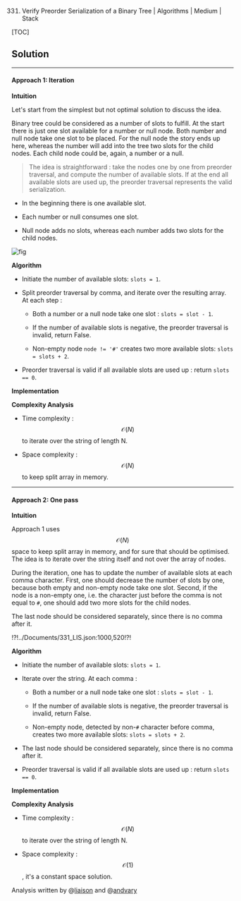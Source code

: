 331. Verify Preorder Serialization of a Binary Tree | Algorithms | Medium | Stack

[TOC]

## Solution

--- 

#### Approach 1: Iteration

**Intuition**

Let's start from the simplest but not optimal solution to discuss the idea.

Binary tree could be considered as a number of slots to fulfill.
At the start there is just one slot available for a number 
or null node. 
Both number and null node take one slot to be placed.
For the null node the story ends up here, 
whereas the number will add into the tree two slots 
for the child nodes. Each child node could be,
again, a number or a null.  
 
> The idea is straightforward : 
take the nodes one by one from preorder traversal, 
and compute the number of available slots.
If at the end all available slots are used up, the preorder
traversal represents the valid serialization. 

- In the beginning there is one available slot.   

- Each number or null consumes one slot.

- Null node adds no slots, whereas each number adds two slots for the
child nodes.

![fig](../Figures/331/rules.png)

**Algorithm**

- Initiate the number of available slots: `slots = 1`.

- Split preorder traversal by comma, and iterate over the resulting array. 
At each step :

    - Both a number or a null node take one slot : `slots = slot - 1`.
    
    - If the number of available slots is negative, the 
    preorder traversal is invalid, return False.
    
    - Non-empty node `node != '#'` creates two more available slots:
    `slots = slots + 2`.
    
- Preorder traversal is valid if all available slots are used up : 
return `slots == 0`.

**Implementation**



**Complexity Analysis**

* Time complexity : $$\mathcal{O}(N)$$ to iterate over the 
string of length N. 

* Space complexity : $$\mathcal{O}(N)$$ to keep split array in memory. 
 



---
#### Approach 2: One pass

**Intuition**

Approach 1 uses $$\mathcal{O}(N)$$ space to keep split array in memory,
and for sure that should be optimised. The idea is to 
iterate over the string itself and not over the array of nodes.

During the iteration, one has to update the number of
available slots at each comma character. 
First, one should decrease the number of slots by one, because 
both empty and non-empty node take one slot.
Second, if the node is a non-empty one, i.e. 
the character just before the comma is not equal to `#`, one
should add two more slots for the child nodes. 

The last node should be considered separately, since there is 
no comma after it.

!?!../Documents/331_LIS.json:1000,520!?!

**Algorithm**

- Initiate the number of available slots: `slots = 1`.

- Iterate over the string. At each comma :

    - Both a number or a null node take one slot : `slots = slot - 1`.
    
    - If the number of available slots is negative, the 
    preorder traversal is invalid, return False.
    
    - Non-empty node, detected by non-`#` character before comma,
    creates two more available slots: `slots = slots + 2`.
    
- The last node should be considered separately, since there is 
no comma after it. 
    
- Preorder traversal is valid if all available slots are used up : 
return `slots == 0`.

**Implementation**



**Complexity Analysis**

* Time complexity : $$\mathcal{O}(N)$$ to iterate over the 
string of length N. 

* Space complexity : $$\mathcal{O}(1)$$, it's a constant space 
solution.

Analysis written by @[liaison](https://leetcode.com/liaison/)
and @[andvary](https://leetcode.com/andvary/)
